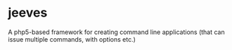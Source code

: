 # jeeves
A php5-based framework for creating command line applications (that can issue multiple commands, with options etc.)

